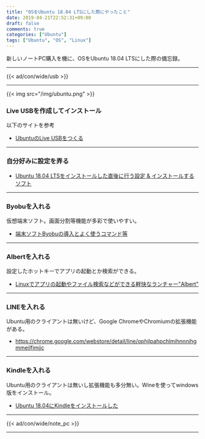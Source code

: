 ```yaml
---
title: "OSをUbuntu 18.04 LTSにした際にやったこと"
date: 2019-04-21T22:52:31+09:00
draft: false
comments: true
categories: ["Ubuntu"]
tags: ["Ubuntu", "OS", "Linux"]
---
```


新しいノートPC購入を機に、OSをUbuntu 18.04 LTSにした際の備忘録。

<!--more-->

---

{{< ad/con/wide/usb >}}

---

{{< img src="/img/ubuntu.png" >}}

### Live USBを作成してインストール

以下のサイトを参考

 - [UbuntuのLive USBをつくる](https://blog.mktia.com/how-to-make-ubuntu-live-usb/)

---

### 自分好みに設定を弄る

 - [Ubuntu 18.04 LTSをインストールした直後に行う設定 & インストールするソフト](https://sicklylife.jp/ubuntu/1804/settings.html)

---

### Byobuを入れる

仮想端末ソフト。画面分割等機能が多彩で使いやすい。

 - [端末ソフトByobuの導入とよく使うコマンド等](https://www.ted027.com/post/byobu)

---

### Albertを入れる

設定したホットキーでアプリの起動とか検索ができる。

 - [Linuxでアプリの起動やファイル検索などができる軽快なランチャー"Albert"](http://ich.hatenadiary.com/entry/launcher_on_ubuntu)

---

### LINEを入れる

Ubuntu用のクライアントは無いけど、Google ChromeやChromiumの拡張機能がある。

 - https://chrome.google.com/webstore/detail/line/ophjlpahpchlmihnnnihgmmeilfjmjjc

---

### Kindleを入れる

Ubuntu用のクライアントは無いし拡張機能も多分無い。Wineを使ってwindows版をインストール。

 - [Ubuntu 18.04にKindleをインストールした](https://www.ted027.com/post/ubuntu-kindle)

---

{{< ad/con/wide/note_pc >}}

---